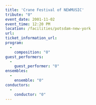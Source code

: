 ```yaml
---
title: 'Crane Festival of NEWMUSIC'
tribute: "0"
event_date: 2001-11-02
event_time: 12:20 PM
location: /facilities/potsdam-new-york
url: 
ticket_information_url: 
program: 
  -
    composition: "0"
guest_performers: 
  -
    guest_performer: "0"
ensembles: 
  -
    ensemble: "0"
conductors: 
  -
    conductor: "0"
---
```

